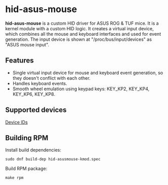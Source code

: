 hid-asus-mouse
==============

**hid-asus-mouse** is a custom HID driver for ASUS ROG & TUF mice.
It is a kernel module with a custom HID logic. It creates a virtual input device,
which combines all the mouse and keyboard interfaces and used for event generation.
The input device is shown at "/proc/bus/input/devices" as "ASUS mouse input".


Features
--------

* Single virtual input device for mouse and keyboard event generation,
so they doesn't conflict with each other.
* Handles keyboard events.
* Smooth wheel emulation using keypad keys: KEY_KP2, KEY_KP4, KEY_KP6, KEY_KP8.


Supported devices
-----------------

[Device IDs](hid-asus-mouse.h)


Building RPM
------------

Install build dependencies:
```
sudo dnf build-dep hid-asusmouse-kmod.spec
```

Build RPM package:
```
make rpm
```
